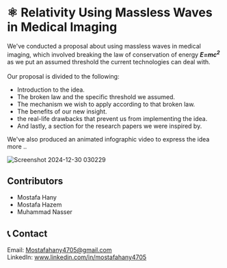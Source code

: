 # ⚛️ Relativity Using Massless Waves in Medical Imaging
We've conducted a proposal about using massless waves in medical imaging, which involved breaking the law of conservation of energy **_E=mc<sup>2</sup>_** as we put an assumed 
threshold the current technologies can deal with.<br><br>
Our proposal is divided to the following:
- Introduction to the idea.
- The broken law and the specific threshold we assumed.
- The mechanism we wish to apply according to that broken law.
- The benefits of our new insight.
- the real-life drawbacks that prevent us from implementing the idea.
- And lastly, a section for the research papers we were inspired by.
  
We've also produced an animated infographic video to express the idea more ..
  <br>

![Screenshot 2024-12-30 030229](https://github.com/user-attachments/assets/dfdcbc5a-9bc6-44a9-bf11-739ce53b9b22)

## Contributors
- Mostafa Hany
- Mostafa Hazem
- Muhammad Nasser

## 📞 Contact
Email: Mostafahany4705@gmail.com <br>
LinkedIn: www.linkedin.com/in/mostafahany4705
